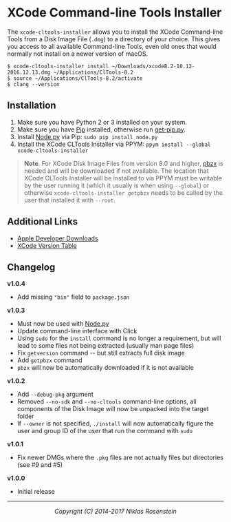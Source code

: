# XCode Command-line Tools Installer

The `xcode-cltools-installer` allows you to install the XCode Command-line
Tools from a Disk Image File (`.dmg`) to a directory of your choice. This
gives you access to all available Command-line Tools, even old ones that would
normally not install on a newer version of macOS.

    $ xcode-cltools-installer install ~/Downloads/xcode8.2-10.12-2016.12.13.dmg ~/Applications/ClTools-8.2
    $ source ~/Applications/ClTools-8.2/activate
    $ clang --version

## Installation

1. Make sure you have Python 2 or 3 installed on your system.
2. Make sure you have [Pip] installed, otherwise run [get-pip.py].
3. Install [Node.py] via Pip: `sudo pip install node.py`
4. Install the XCode CLTools Installer via PPYM:
   `ppym install --global xcode-cltools-installer`

> **Note**. For XCode Disk Image Files from version 8.0 and higher, [pbzx] is
> needed and will be downloaded if not available. The location that XCode
> CLTools Installer will be installed to via PPYM must be writable by the user
> running it (which it usually is when using `--global`) or otherwise
> `xcode-cltools-installer getpbzx` needs to be called by the user that
> installed it with `--root`.

  [Node.py]: https://github.com/nodepy/nodepy
  [pbzx]: https://github.com/NiklasRosenstein/pbzx
  [Pip]: https://github.com/pypa/pip
  [get-pip.py]: https://bootstrap.pypa.io/get-pip.py
  [Apple Developer Downloads]: https://developer.apple.com/downloads/index.action
  [XCode Version Table]: https://github.com/NiklasRosenstein/xcode-cltools-installer/wiki/XCode-Versions

## Additional Links

- [Apple Developer Downloads]
- [XCode Version Table]

## Changelog

__v1.0.4__

- Add missing `"bin"` field to `package.json`

__v1.0.3__

- Must now be used with [Node.py](https://github.com/nodepy/nodepy)
- Update command-line interface with Click
- Using `sudo` for the `install` command is no longer a requirement, but will
  lead to some files not being extracted (usually man page files)
- Fix `getversion` command -- but still extracts full disk image
- Add `getpbzx` command
- `pbzx` will now be automatically downloaded if it is not available

__v1.0.2__

- Add `--debug-pkg` argument
- Removed `--no-sdk` and `--no-cltools` command-line options, all components
  of the Disk Image will now be unpacked into the target folder
- If `--owner` is not specified, `./install` will now automatically figure
  the user and group ID of the user that run the command with `sudo`

__v1.0.1__

- Fix newer DMGs where the `.pkg` files are not actually files but directories
  (see #9 and #5)

__v1.0.0__

- Initial release

---

<p align="center"><i>Copyright (C) 2014-2017 Niklas Rosenstein</i></p>

